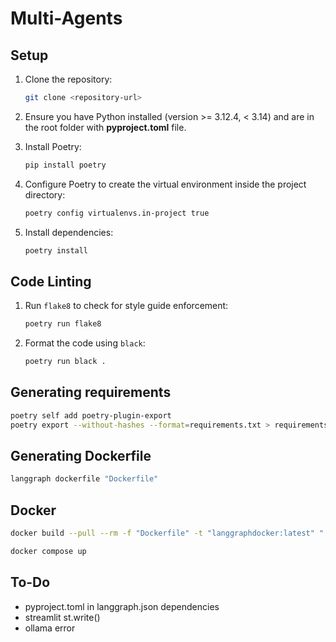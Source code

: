 # Multi-Agents

## Setup

1. Clone the repository:
   ```bash
   git clone <repository-url>
   ```

2. Ensure you have Python installed (version >= 3.12.4, < 3.14) and are in the root folder with **pyproject.toml** file.

3. Install Poetry:
   ```bash
   pip install poetry
   ```

4. Configure Poetry to create the virtual environment inside the project directory:
   ```bash
   poetry config virtualenvs.in-project true
   ```

5. Install dependencies:
   ```bash
   poetry install
   ```



## Code Linting

1. Run `flake8` to check for style guide enforcement:
   ```bash
   poetry run flake8
   ```

2. Format the code using `black`:
   ```bash
   poetry run black .
   ```

## Generating requirements

```bash
poetry self add poetry-plugin-export
poetry export --without-hashes --format=requirements.txt > requirements.txt
```

## Generating Dockerfile

```bash
langgraph dockerfile "Dockerfile"
```

## Docker

```bash
docker build --pull --rm -f "Dockerfile" -t "langgraphdocker:latest" "." 
```

```bash
docker compose up
```

## To-Do
 
- pyproject.toml in langgraph.json dependencies
- streamlit st.write()
- ollama error
